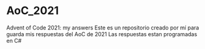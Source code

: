 # AoC_2021
Advent of Code 2021: my answers
Este es un repositorio creado por mí para guarda mis respuestas del AoC de 2021
Las respuestas estan programadas en C#
